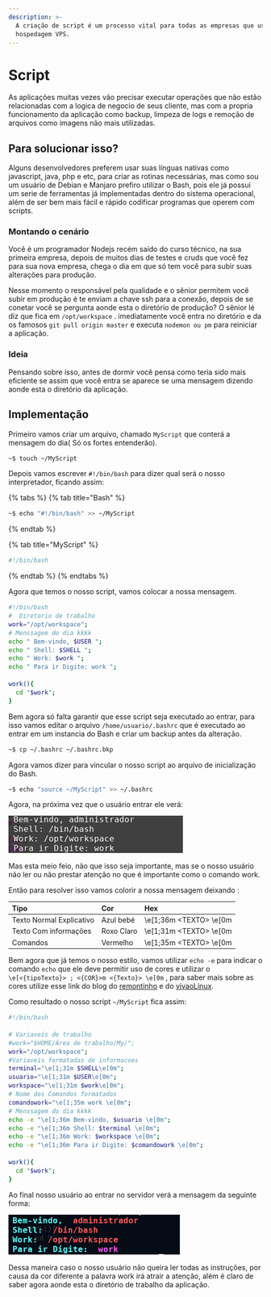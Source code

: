 ```yaml
---
description: >-
  A criação de script é um processo vital para todas as empresas que usam
  hospedagem VPS.
---
```


# Script

As aplicações muitas vezes vão precisar executar operações que não estão relacionadas com a logica de negocio de seus cliente, mas com a propria funcionamento da aplicação como backup, limpeza de logs e remoção de arquivos como imagens não mais utilizadas.

## Para solucionar isso?

Alguns desenvolvedores preferem usar suas línguas nativas como javascript, java, php e etc, para criar as rotinas necessárias, mas como sou um usuário de Debian e Manjaro prefiro utilizar o Bash, pois ele já possui um serie de ferramentas já implementadas dentro do sistema operacional, além de ser bem mais fácil e rápido codificar programas que operem com scripts.

### Montando o cenário

Você é um programador Nodejs recém saído do curso técnico, na sua primeira empresa, depois de muitos dias de testes e cruds que você fez para sua nova empresa, chega o dia em que só tem você para subir suas alterações para produção.

Nesse momento o responsável pela qualidade e o sênior permitem você subir em produção é te enviam a chave ssh para a conexão, depois de se conetar você se pergunta aonde esta o diretório de produção? O sênior lé diz que fica em `/opt/workspace` . imediatamente você entra no diretório e da os famosos `git pull origin master` e executa `nodemon ou pm` para reiniciar a aplicação.

### Ideia

Pensando sobre isso, antes de dormir você pensa como teria sido mais eficiente se assim que você entra se aparece se uma mensagem dizendo aonde esta o diretório da aplicação.

## Implementação

Primeiro vamos criar um arquivo, chamado `MyScript` que conterá a mensagem do dia\( Só os fortes entenderão\).

```bash
~$ touch ~/MyScript
```

Depois vamos escrever `#!/bin/bash` para dizer qual será o nosso interpretador, ficando assim:

{% tabs %}
{% tab title="Bash" %}
```bash
~$ echo "#!/bin/bash" >> ~/MyScript
```
{% endtab %}

{% tab title="MyScript" %}
```bash
#!/bin/bash
```
{% endtab %}
{% endtabs %}

Agora que temos o nosso script, vamos colocar a nossa mensagem.

```bash
#!/bin/bash
#  Diretorio de trabalho
work="/opt/workspace";
# Menssagem do dia kkkk
echo " Bem-vindo, $USER ";
echo " Shell: $SHELL ";
echo " Work: $work ";
echo " Para ir Digite: work ";

work(){
  cd "$work";
}
```

Bem agora só falta garantir que esse script seja executado ao entrar, para isso vamos editar o arquivo `/home/usuario/.bashrc` que é executado ao entrar em um instancia do Bash e criar um backup antes da alteração.

```bash
~$ cp ~/.bashrc ~/.bashrc.bkp
```

Agora vamos dizer para vincular o nosso script ao arquivo de inicialização do Bash.

```bash
~$ echo "source ~/MyScript" >> ~/.bashrc
```

Agora, na próxima vez que o usuário entrar ele verá:

![Mensagem de entrada](../.gitbook/assets/semcor.png)

Mas esta meio feio, não que isso seja importante, mas se o nosso usuário não ler ou não prestar atenção no que é importante como o comando work.

Então para resolver isso vamos colorir a nossa mensagem deixando :

| Tipo | Cor | Hex |
| :--- | :--- | :--- |
| Texto Normal Explicativo | Azul bebé | \e\[1;36m &lt;TEXTO&gt; \e\[0m |
| Texto Com informações | Roxo Claro | \e\[1;31m &lt;TEXTO&gt; \e\[0m |
| Comandos | Vermelho | \e\[1;35m &lt;TEXTO&gt; \e\[0m |

Bem agora que já temos o nosso estilo, vamos utilizar `echo -e` para indicar o comando `echo` que ele deve permitir uso de cores e utilizar o `\e[<{tipoTexto}> ; <{COR}>m <{Texto}> \e[0m` , para saber mais sobre as cores utilize esse link do blog do [remontinho](https://blog.remontti.com.br/141) e do [vivaoLinux](https://www.vivaolinux.com.br/artigo/Formatando-o-bash-com-cores-e-efeitos).

Como resultado o nosso script `~/MyScript` fica assim:

```bash
#!/bin/bash

# Variaveis de trabalho
#work="$HOME/Área de trabalho/My/";
work="/opt/workspace";
#Variaveis formatadas de informacoes
terminal="\e[1;31m $SHELL\e[0m";
usuario="\e[1;31m $USER\e[0m";
workspace="\e[1;31m $work\e[0m";
# Nome dos Comandos formatados
comandowork="\e[1;35m work \e[0m";
# Menssagem do dia kkkk
echo -e "\e[1;36m Bem-vindo, $usuario \e[0m";
echo -e "\e[1;36m Shell: $terminal \e[0m";
echo -e "\e[1;36m Work: $workspace \e[0m";
echo -e "\e[1;36m Para ir Digite: $comandowork \e[0m";

work(){
  cd "$work";
}
```

Ao final nosso usuário ao entrar no servidor verá a mensagem da seguinte forma:

![Menssagem de entrada com cor](../.gitbook/assets/comcor.png)

Dessa maneira caso o nosso usuário não queira ler todas as instruções, por causa da cor diferente a palavra work irá atrair a atenção, além é claro de saber agora aonde esta o diretório de trabalho da aplicação.

